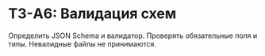 # ТЗ-A6: Валидация схем
Определить JSON Schema и валидатор.
Проверять обязательные поля и типы.
Невалидные файлы не принимаются.
